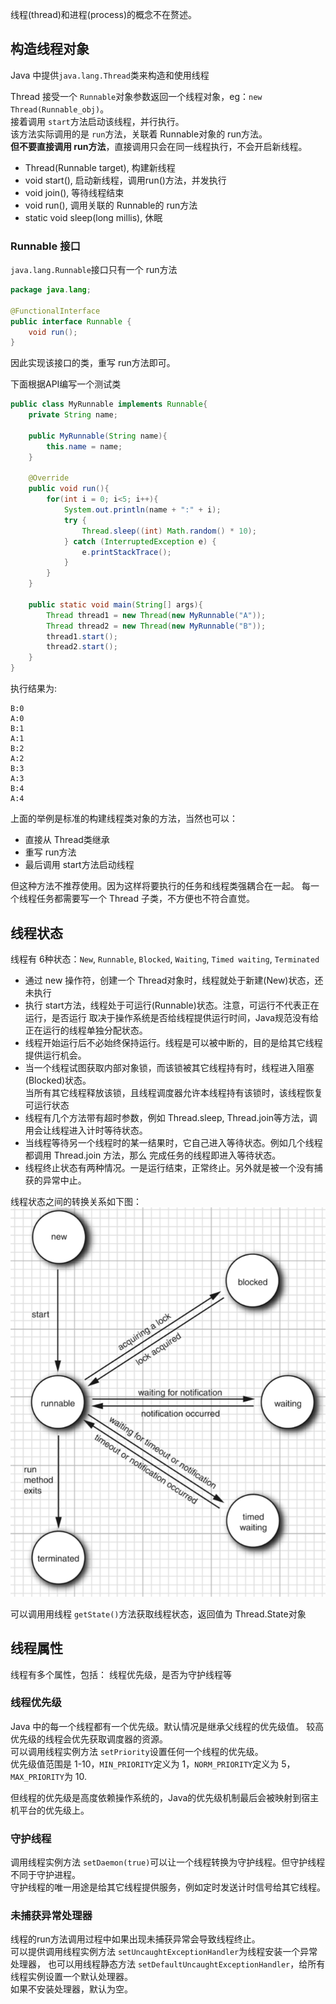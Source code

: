 线程(thread)和进程(process)的概念不在赘述。


## 构造线程对象
Java 中提供`java.lang.Thread`类来构造和使用线程

Thread 接受一个 `Runnable`对象参数返回一个线程对象，eg：`new Thread(Runnable_obj)`。  
接着调用 `start`方法启动该线程，并行执行。  
该方法实际调用的是 `run`方法，关联着 Runnable对象的 run方法。  
**但不要直接调用 run方法**，直接调用只会在同一线程执行，不会开启新线程。

- Thread(Runnable target), 构建新线程 
- void start(), 启动新线程，调用run()方法，并发执行
- void join(), 等待线程结束
- void run(), 调用关联的 Runnable的 run方法
- static void sleep(long millis), 休眠


### Runnable 接口
`java.lang.Runnable`接口只有一个 run方法
```java
package java.lang;

@FunctionalInterface
public interface Runnable {
    void run();
}
```
因此实现该接口的类，重写 run方法即可。

下面根据API编写一个测试类
```java
public class MyRunnable implements Runnable{
    private String name;

    public MyRunnable(String name){
        this.name = name;
    }

    @Override
    public void run(){
        for(int i = 0; i<5; i++){
            System.out.println(name + ":" + i);
            try {
	            Thread.sleep((int) Math.random() * 10);
	        } catch (InterruptedException e) {
	            e.printStackTrace();
        	}
    	}
    }

    public static void main(String[] args){
        Thread thread1 = new Thread(new MyRunnable("A"));
        Thread thread2 = new Thread(new MyRunnable("B"));
        thread1.start();
        thread2.start();
    }
}
```
执行结果为:
```shell
B:0
A:0
B:1
A:1
B:2
A:2
B:3
A:3
B:4
A:4
```
上面的举例是标准的构建线程类对象的方法，当然也可以：
- 直接从 Thread类继承
- 重写 run方法
- 最后调用 start方法启动线程

但这种方法不推荐使用。因为这样将要执行的任务和线程类强耦合在一起。
每一个线程任务都需要写一个 Thread 子类，不方便也不符合直觉。

## 线程状态
线程有 6种状态：`New`, `Runnable`, `Blocked`, `Waiting`, `Timed waiting`, `Terminated`

- 通过 new 操作符，创建一个 Thread对象时，线程就处于新建(New)状态，还未执行
- 执行 start方法，线程处于可运行(Runnable)状态。注意，可运行不代表正在运行，是否运行
    取决于操作系统是否给线程提供运行时间，Java规范没有给正在运行的线程单独分配状态。
- 线程开始运行后不必始终保持运行。线程是可以被中断的，目的是给其它线程提供运行机会。  
- 当一个线程试图获取内部对象锁，而该锁被其它线程持有时，线程进入阻塞(Blocked)状态。  
    当所有其它线程释放该锁，且线程调度器允许本线程持有该锁时，该线程恢复可运行状态
- 线程有几个方法带有超时参数，例如 Thread.sleep, Thread.join等方法，调用会让线程进入计时等待状态。
- 当线程等待另一个线程时的某一结果时，它自己进入等待状态。例如几个线程都调用 Thread.join 方法，那么
    完成任务的线程即进入等待状态。
- 线程终止状态有两种情况。一是运行结束，正常终止。另外就是被一个没有捕获的异常中止。

线程状态之间的转换关系如下图：
![thread-state](../img/thread-state.png)

可以调用用线程 `getState()`方法获取线程状态，返回值为 Thread.State对象

## 线程属性
线程有多个属性，包括： 线程优先级，是否为守护线程等
### 线程优先级
Java 中的每一个线程都有一个优先级。默认情况是继承父线程的优先级值。
较高优先级的线程会优先获取调度器的资源。  
可以调用线程实例方法 `setPriority`设置任何一个线程的优先级。  
优先级值范围是 1-10，`MIN_PRIORITY`定义为 1，`NORM_PRIORITY`定义为 5， `MAX_PRIORITY`为 10.  

但线程的优先级是高度依赖操作系统的，Java的优先级机制最后会被映射到宿主机平台的优先级上。

### 守护线程
调用线程实例方法 `setDaemon(true)`可以让一个线程转换为守护线程。但守护线程不同于守护进程。  
守护线程的唯一用途是给其它线程提供服务，例如定时发送计时信号给其它线程。  

### 未捕获异常处理器
线程的run方法调用过程中如果出现未捕获异常会导致线程终止。  
可以提供调用线程实例方法 `setUncaughtExceptionHandler`为线程安装一个异常处理器，
也可以用线程静态方法 `setDefaultUncaughtExceptionHandler`，给所有线程实例设置一个默认处理器。  
如果不安装处理器，默认为空。